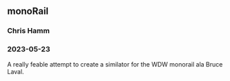 ## monoRail

### Chris Hamm
### 2023-05-23

A really feable attempt to create a similator for the WDW monorail ala Bruce Laval. 
